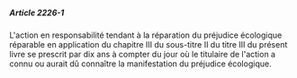 ##### Article 2226-1

L'action en responsabilité tendant à la réparation du préjudice écologique réparable en application du chapitre III du sous-titre II du titre III du présent livre se prescrit par dix ans à compter du jour où le titulaire de l'action a connu ou aurait dû connaître la manifestation du préjudice écologique.

